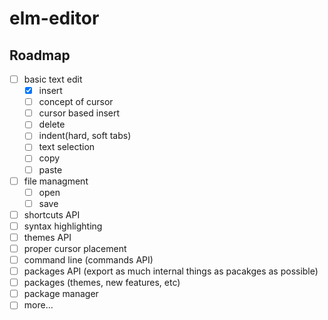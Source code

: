 # elm-editor

## Roadmap

* [ ] basic text edit
  * [x] insert 
  * [ ] concept of cursor
  * [ ] cursor based insert
  * [ ] delete
  * [ ] indent(hard, soft tabs)
  * [ ] text selection
  * [ ] copy
  * [ ] paste
* [ ] file managment
  * [ ] open
  * [ ] save
* [ ] shortcuts API
* [ ] syntax highlighting
* [ ] themes API
* [ ] proper cursor placement
* [ ] command line (commands API)
* [ ] packages API (export as much internal things as pacakges as possible)
* [ ] packages (themes, new features, etc)
* [ ] package manager
* [ ] more...

